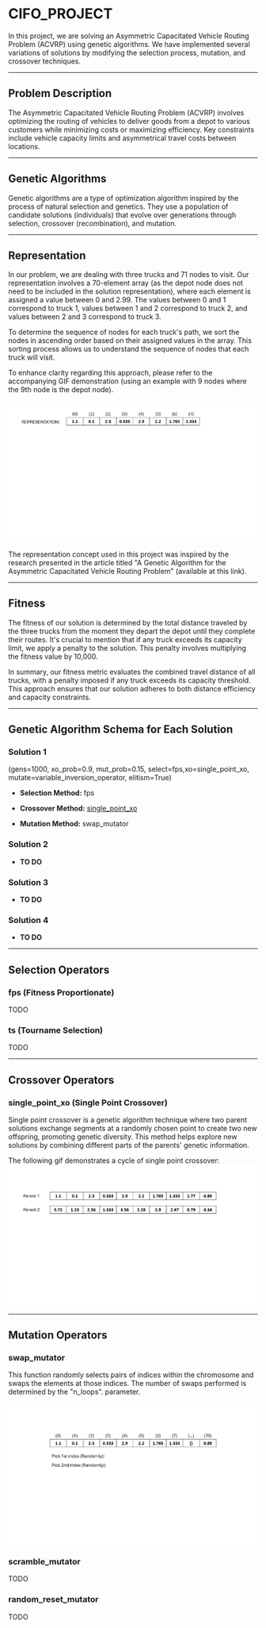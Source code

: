 # CIFO_PROJECT

In this project, we are solving an Asymmetric Capacitated Vehicle Routing Problem (ACVRP) using genetic algorithms. We have implemented several variations of solutions by modifying the selection process, mutation, and crossover techniques.

***

## Problem Description
The Asymmetric Capacitated Vehicle Routing Problem (ACVRP) involves optimizing the routing of vehicles to deliver goods from a depot to various customers while minimizing costs or maximizing efficiency. Key constraints include vehicle capacity limits and asymmetrical travel costs between locations.

***

## Genetic Algorithms
Genetic algorithms are a type of optimization algorithm inspired by the process of natural selection and genetics. They use a population of candidate solutions (individuals) that evolve over generations through selection, crossover (recombination), and mutation.

***

## Representation
In our problem, we are dealing with three trucks and 71 nodes to visit. Our representation involves a 70-element array (as the depot node does not need to be included in the solution representation), where each element is assigned a value between 0 and 2.99. The values between 0 and 1 correspond to truck 1, values between 1 and 2 correspond to truck 2, and values between 2 and 3 correspond to truck 3.

To determine the sequence of nodes for each truck's path, we sort the nodes in ascending order based on their assigned values in the array. This sorting process allows us to understand the sequence of nodes that each truck will visit.

To enhance clarity regarding this approach, please refer to the accompanying GIF demonstration (using an example with 9 nodes where the 9th node is the depot node). 

![Representation Animation](Images/gif_2.gif)

The representation concept used in this project was inspired by the research presented in the article titled "A Genetic Algorithm for the Asymmetric Capacitated Vehicle Routing Problem" (available at this link).

***

## Fitness

The fitness of our solution is determined by the total distance traveled by the three trucks from the moment they depart the depot until they complete their routes. It's crucial to mention that if any truck exceeds its capacity limit, we apply a penalty to the solution. This penalty involves multiplying the fitness value by 10,000.

In summary, our fitness metric evaluates the combined travel distance of all trucks, with a penalty imposed if any truck exceeds its capacity threshold. This approach ensures that our solution adheres to both distance efficiency and capacity constraints.

***

## Genetic Algorithm Schema for Each Solution

### **Solution 1** 
(gens=1000, xo_prob=0.9, mut_prob=0.15, select=fps,xo=single_point_xo, mutate=variable_inversion_operator, elitism=True)
- **Selection Method:** fps
  
- **Crossover Method:** [single_point_xo](#single_point_xo-single-point-crossover)
  
- **Mutation Method:** swap_mutator

### Solution 2
- **TO DO**
### Solution 3
- **TO DO**
### Solution 4
- **TO DO**


***

## Selection Operators

### fps (Fitness Proportionate)
TODO

### ts (Tourname Selection)
TODO


***

## Crossover Operators

### single_point_xo (Single Point Crossover)
Single point crossover is a genetic algorithm technique where two parent solutions exchange segments at a randomly chosen point to create two new offspring, promoting genetic diversity. This method helps explore new solutions by combining different parts of the parents' genetic information.

The following gif demonstrates a cycle of single point crossover:
![single_point_xo Animation](Images/spxo.gif)


***

## Mutation Operators

### swap_mutator
This function randomly selects pairs of indices within the chromosome and swaps the elements at those indices. The number of swaps performed is determined by the "n_loops". parameter.

![Mutation Animation](Images/gif_1.gif)

###  scramble_mutator
TODO

### random_reset_mutator
TODO

